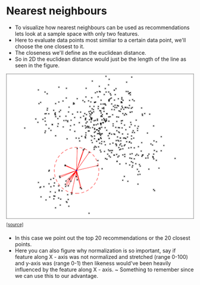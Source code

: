 # Nearest neighbours

* To visualize how nearest neighbours can be used as recommendations lets look at a sample space with only two features.
* Here to evaluate data points most similiar to a certain data point, we'll choose the one closest to it.
* The closeness we'll define as the euclidean distance.
* So in 2D the euclidean distance would just be the length of the line as seen in the figure.

<sup>![2D sample space](../assets/scatter-nn.png)
[[source]](https://erikbern.com/2015/09/24/nearest-neighbor-methods-vector-models-part-1.html)</sup>
* In this case we point out the top 20 recommendations or the 20 closest points.
* Here you can also figure why normalization is so important, say if feature along X - axis was not normalized and stretched (range 0-100) and y-axis was (range 0-1) then likeness would've been heavily influenced by the feature along X - axis. ~ Something to remember since we can use this to our advantage.
